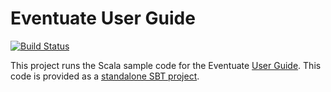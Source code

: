 # Eventuate User Guide

[![Build Status](https://travis-ci.org/mslinn/eventuate.svg?branch=newSerialDocs)](https://travis-ci.org/mslinn/eventuate)

This project runs the Scala sample code for the Eventuate
[User Guide](http://rbmhtechnology.github.io/eventuate/user-guide.html#event-sourced-actors). 
This code is provided as a
[standalone SBT project](https://github.com/RBMHTechnology/eventuate/blob/master/examples/user-guide/).
